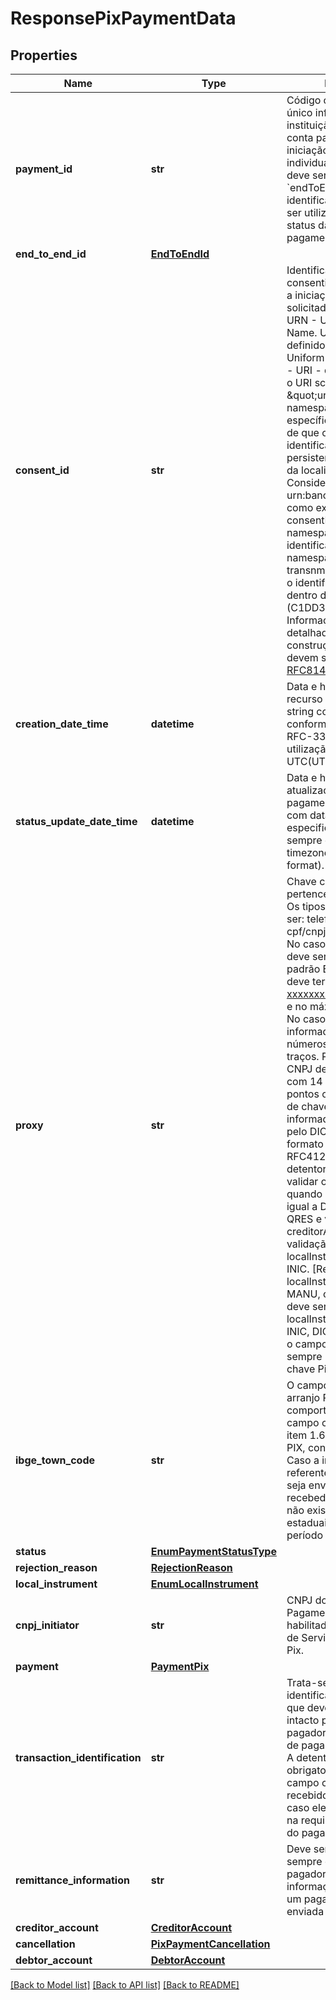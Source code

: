 # ResponsePixPaymentData

## Properties
Name | Type | Description | Notes
------------ | ------------- | ------------- | -------------
**payment_id** | **str** | Código ou identificador único informado pela instituição detentora da conta para representar a iniciação de pagamento individual. O &#x60;paymentId&#x60; deve ser diferente do &#x60;endToEndId&#x60;. Este é o identificador que deverá ser utilizado na consulta ao status da iniciação de pagamento efetuada.  | 
**end_to_end_id** | [**EndToEndId**](EndToEndId.md) |  | 
**consent_id** | **str** | Identificador único do consentimento criado para a iniciação de pagamento solicitada. Deverá ser um URN - Uniform Resource Name. Um URN, conforme definido na [RFC8141](https://tools.ietf.org/html/rfc8141) é um Uniform Resource Identifier - URI - que é atribuído sob o URI scheme \&quot;urn\&quot; e um namespace URN específico, com a intenção de que o URN seja um identificador de recurso persistente e independente da localização. Considerando a string urn:bancoex:C1DD33123 como exemplo para consentId temos: - o namespace(urn) - o identificador associado ao namespace da instituição transnmissora (bancoex) - o identificador específico dentro do namespace (C1DD33123). Informações mais detalhadas sobre a construção de namespaces devem ser consultadas na [RFC8141](https://tools.ietf.org/html/rfc8141).  | 
**creation_date_time** | **datetime** | Data e hora em que o recurso foi criado. Uma string com data e hora conforme especificação RFC-3339, sempre com a utilização de timezone UTC(UTC time format).  | 
**status_update_date_time** | **datetime** | Data e hora da última atualização da iniciação de pagamento. Uma string com data e hora conforme especificação RFC-3339, sempre com a utilização de timezone UTC(UTC time format).  | 
**proxy** | **str** | Chave cadastrada no DICT pertencente ao recebedor. Os tipos de chaves podem ser: telefone, e-mail, cpf/cnpj ou chave aleatória. No caso de telefone celular deve ser informado no padrão E.1641. Para e-mail deve ter o formato xxxxxxxx@xxxxxxx.xxx(.xx) e no máximo 77 caracteres. No caso de CPF deverá ser informado com 11 números, sem pontos ou traços. Para o caso de CNPJ deverá ser informado com 14 números, sem pontos ou traços. No caso de chave aleatória deve ser informado o UUID gerado pelo DICT, conforme formato especificado na RFC41223. Se informado, a detentora da conta deve validar o proxy no DICT quando localInstrument for igual a DICT, QRDN ou QRES e validar o campo creditorAccount. Esta validação é opcional caso o localInstrument for igual a INIC. [Restrição] Se localInstrument for igual a MANU, o campo proxy não deve ser preenchido. Se localInstrument for igual INIC, DICT, QRDN ou QRES, o campo proxy deve ser sempre preenchido com a chave Pix.  | [optional] 
**ibge_town_code** | **str** | O campo ibgetowncode no arranjo PIX, tem o mesmo comportamento que o campo codMun descrito no item 1.6.6 do manual do PIX, conforme segue:  1. Caso a informação referente ao município não seja enviada; o PSP do recebedor assumirá que não existem feriados estaduais e municipais no período em questão;  | [optional] 
**status** | [**EnumPaymentStatusType**](EnumPaymentStatusType.md) |  | 
**rejection_reason** | [**RejectionReason**](RejectionReason.md) |  | [optional] 
**local_instrument** | [**EnumLocalInstrument**](EnumLocalInstrument.md) |  | 
**cnpj_initiator** | **str** | CNPJ do Iniciador de Pagamento devidamente habilitado para a prestação de Serviço de Iniciação no Pix. | 
**payment** | [**PaymentPix**](PaymentPix.md) |  | 
**transaction_identification** | **str** | Trata-se de um identificador de transação que deve ser retransmitido intacto pelo PSP do pagador ao gerar a ordem de pagamento.  [Restrição] A detentora deve obrigatoriamente retornar o campo com o mesmo valor recebido da iniciadora, caso ele tenha sido enviado na requisição da iniciação do pagamento.  | [optional] 
**remittance_information** | **str** | Deve ser preenchido sempre que o usuário pagador inserir alguma informação adicional em um pagamento, a ser enviada ao recebedor.  | [optional] 
**creditor_account** | [**CreditorAccount**](CreditorAccount.md) |  | 
**cancellation** | [**PixPaymentCancellation**](PixPaymentCancellation.md) |  | [optional] 
**debtor_account** | [**DebtorAccount**](DebtorAccount.md) |  | 

[[Back to Model list]](../README.md#documentation-for-models) [[Back to API list]](../README.md#documentation-for-api-endpoints) [[Back to README]](../README.md)


